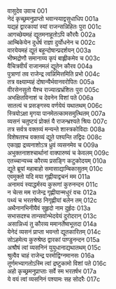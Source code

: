 वासुदेव उवाच	001  
नेदं कृच्छ्रमनुप्राप्तो भवान्स्याद्वसुधाधिप	001a  
यद्यहं द्वारकायां स्यां राजन्सन्निहितः पुरा	001c  
आगच्छेयमहं द्यूतमनाहूतोऽपि कौरवैः	002a  
आम्बिकेयेन दुर्धर्ष राज्ञा दुर्योधनेन च	002c  
वारयेयमहं द्यूतं बहून्दोषान्प्रदर्शयन्	003a  
भीष्मद्रोणौ समानाय्य कृपं बाह्लीकमेव च	003c  
वैचित्रवीर्यं राजानमलं द्यूतेन कौरव	004a  
पुत्राणां तव राजेन्द्र त्वन्निमित्तमिति प्रभो	004c  
तत्र वक्ष्याम्यहं दोषान्यैर्भवानवरोपितः	005a  
वीरसेनसुतो यैश्च राज्यात्प्रभ्रंशितः पुरा	005c  
अभक्षितविनाशं च देवनेन विशां पते	006a  
सातत्यं च प्रसङ्गस्य वर्णयेयं यथातथम्	006c  
स्त्रियोऽक्षा मृगया पानमेतत्कामसमुत्थितम्	007a  
व्यसनं चतुष्टयं प्रोक्तं यै राजन्भ्रश्यते श्रियः	007c  
तत्र सर्वत्र वक्तव्यं मन्यन्ते शास्त्रकोविदाः	008a  
विशेषतश्च वक्तव्यं द्यूते पश्यन्ति तद्विदः	008c  
एकाह्ना द्रव्यनाशोऽत्र ध्रुवं व्यसनमेव च	009a  
अभुक्तनाशश्चार्थानां वाक्पारुष्यं च केवलम्	009c  
एतच्चान्यच्च कौरव्य प्रसङ्गि कटुकोदयम्	010a  
द्यूते ब्रूयां महाबाहो समासाद्याम्बिकासुतम्	010c  
एवमुक्तो यदि मया गृह्णीयाद्वचनं मम	011a  
अनामयं स्याद्धर्मस्य कुरूणां कुरुनन्दन	011c  
न चेत्स मम राजेन्द्र गृह्णीयान्मधुरं वचः	012a  
पथ्यं च भरतश्रेष्ठ निगृह्णीयां बलेन तम्	012c  
अथैनानभिनीयैवं सुहृदो नाम दुर्हृदः	013a  
सभासदश्च तान्सर्वान्भेदयेयं दुरोदरान्	013c  
असान्निध्यं तु कौरव्य ममानर्तेष्वभूत्तदा	014a  
येनेदं व्यसनं प्राप्ता भवन्तो द्यूतकारितम्	014c  
सोऽहमेत्य कुरुश्रेष्ठ द्वारकां पाण्डुनन्दन	015a  
अश्रौषं त्वां व्यसनिनं युयुधानाद्यथातथम्	015c  
श्रुत्वैव चाहं राजेन्द्र परमोद्विग्नमानसः	016a  
तूर्णमभ्यागतोऽस्मि त्वां द्रष्टुकामो विशां पते	016c  
अहो कृच्छ्रमनुप्राप्ताः सर्वे स्म भरतर्षभ	017a  
ये वयं त्वां व्यसनिनं पश्यामः सह सोदरैः	017c  
